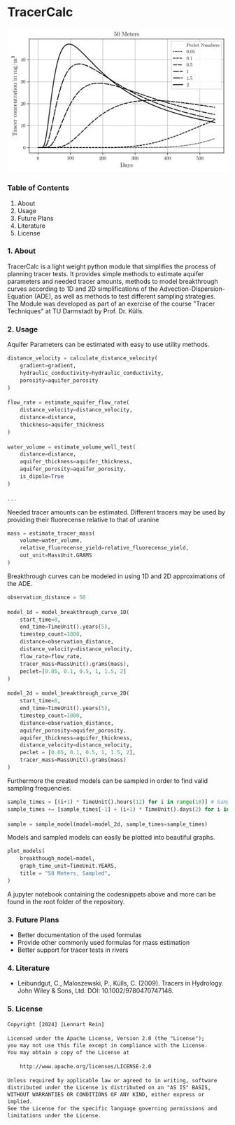 # TracerCalc

![Example Plot](FrontImage.png)

### Table of Contents
1. About
2. Usage
3. Future Plans
4. Literature
5. License

### 1. About
TracerCalc is a light weight python module that simplifies the process of planning tracer tests. It provides simple methods to estimate aquifer parameters and needed tracer amounts, methods to model breakthrough curves according to 1D and 2D simplifications of the Advection-Dispersion-Equation (ADE), as well as methods to test different sampling strategies.  
The Module was developed as part of an exercise of the course "Tracer Techniques" at TU Darmstadt by Prof. Dr. Külls.

### 2. Usage

Aquifer Parameters can be estimated with easy to use utility methods.
```python
distance_velocity = calculate_distance_velocity(
    gradient=gradient, 
    hydraulic_conductivity=hydraulic_conductivity,
    porosity=aquifer_porosity
)

flow_rate = estimate_aquifer_flow_rate(
    distance_velocity=distance_velocity, 
    distance=distance, 
    thickness=aquifer_thickness
)

water_volume = estimate_volume_well_test(
    distance=distance,
    aquifer_thickness=aquifer_thickness,
    aquifer_porosity=aquifer_porosity,
    is_dipole=True
)

...
```

Needed tracer amounts can be estimated. Different tracers may be used by providing their fluorecense relative to that of uranine

```python
mass = estimate_tracer_mass(
    volume=water_volume,
    relative_fluorecense_yield=relative_fluorecense_yield,
    out_unit=MassUnit.GRAMS
)
```
Breakthrough curves can be modeled in using 1D and 2D approximations of the ADE.

```python
observation_distance = 50 

model_1d = model_breakthrough_curve_1D(
    start_time=0,
    end_time=TimeUnit().years(5),
    timestep_count=1000,
    distance=observation_distance,
    distance_velocity=distance_velocity,
    flow_rate=flow_rate,
    tracer_mass=MassUnit().grams(mass),
    peclet=[0.05, 0.1, 0.5, 1, 1.5, 2]
)

model_2d = model_breakthrough_curve_2D(
    start_time=0,
    end_time=TimeUnit().years(5),
    timestep_count=1000,
    distance=observation_distance,
    aquifer_porosity=aquifer_porosity,
    aquifer_thickness=aquifer_thickness,
    distance_velocity=distance_velocity,
    peclet = [0.05, 0.1, 0.5, 1, 1.5, 2],
    tracer_mass=MassUnit().grams(mass)
)
```

Furthermore the created models can be sampled in order to find valid sampling frequencies.

```python
sample_times = [(i+1) * TimeUnit().hours(12) for i in range(10)] # Sample 10 times every 12 hours
sample_times += [sample_times[-1] + (i+1) * TimeUnit().days(2) for i in range(10)] # then 10 times every 2 days

sample = sample_model(model=model_2d, sample_times=sample_times)
```

Models and sampled models can easily be plotted into beautiful graphs.

```python
plot_models(
    breakthough_model=model,
    graph_time_unit=TimeUnit.YEARS,
    title = "50 Meters, Sampled",
)
```

A jupyter notebook containing the codesnippets above and more can be found in the root folder of the repository.

### 3. Future Plans
- Better documentation of the used formulas
- Provide other commonly used formulas for mass estimation
- Better support for tracer tests in rivers

### 4. Literature
- Leibundgut, C., Maloszewski, P., Külls, C. (2009). Tracers in Hydrology. John Wiley & Sons, Ltd. DOI: 10.1002/9780470747148.

### 5. License
```
Copyright [2024] [Lennart Rein]

Licensed under the Apache License, Version 2.0 (the "License");
you may not use this file except in compliance with the License.
You may obtain a copy of the License at

    http://www.apache.org/licenses/LICENSE-2.0

Unless required by applicable law or agreed to in writing, software
distributed under the License is distributed on an "AS IS" BASIS,
WITHOUT WARRANTIES OR CONDITIONS OF ANY KIND, either express or implied.
See the License for the specific language governing permissions and
limitations under the License.
```



